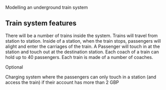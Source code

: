 Modelling an underground train system

## Train system features

There will be a number of trains inside the system.
Trains will travel from station to station.
Inside of a station, when the train stops, passengers will alight and enter the carriages of the train.
A Passenger will touch in at the station and touch out at the destination station.
Each coach of a train can hold up to 40 passengers.
Each train is made of a number of coaches.

Optional

Charging system where the passengers can only touch in a station (and access the train) if their account has more than 2 GBP